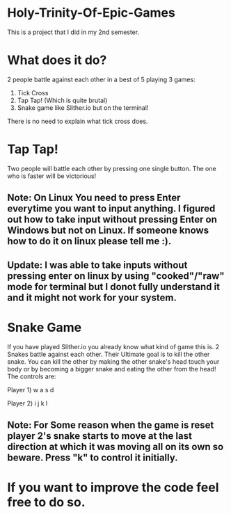 # Holy-Trinity-Of-Epic-Games
This is a project that I did in my 2nd semester.
# What does it do?
2 people battle against each other in a best of 5 playing 3 games:
1) Tick Cross
2) Tap Tap! (Which is quite brutal)
3) Snake game like Slither.io but on the terminal!


There is no need to explain what tick cross does.
# Tap Tap!
Two people will battle each other by pressing one single button. The one who is faster will be victorious!


## Note: On Linux You need to press Enter everytime you want to input anything. I figured out how to take input without pressing Enter on Windows but not on Linux. If someone knows how to do it on linux please tell me :).
## Update: I was able to take inputs without pressing enter on linux by using "cooked"/"raw" mode for terminal but I donot fully understand it and it might not work for your system. 
# Snake Game
If you have played Slither.io you already know what kind of game this is. 2 Snakes battle against each other. Their Ultimate goal is to kill the other snake. You can kill the other by making the other snake's head touch your body or by becoming a bigger snake and eating the other from the head!
The controls are:


Player 1) w a s d


Player 2) i j k l
## Note: For Some reason when the game is reset player 2's snake starts to move at the last direction at which it was moving all on its own so beware. Press "k" to control it initially.
# If you want to improve the code feel free to do so.

